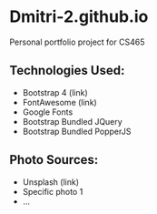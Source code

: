 # Dmitri-2.github.io

Personal portfolio project for CS465

## Technologies Used: 
 - Bootstrap 4 (link)
 - FontAwesome (link)
 - Google Fonts 
 - Bootstrap Bundled JQuery
 - Bootstrap Bundled PopperJS


## Photo Sources: 
 - Unsplash (link)
 - Specific photo 1
 - ... 
 
 


